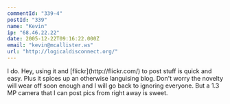 ```yaml
---
commentId: "339-4"
postId: "339"
name: "Kevin"
ip: "68.46.22.22"
date: 2005-12-22T09:16:22.000Z
email: "kevin@mcallister.ws"
url: "http://logicaldisconnect.org/"
---
```

<p>I do.  Hey, using it and [flickr](http://flickr.com/) to post stuff is quick and easy.  Plus it spices up an otherwise languising blog.
Don't worry the novelty will wear off soon enough and I will go back to ignoring everyone.  But a 1.3 MP camera that I can post pics from right away is sweet.</p>